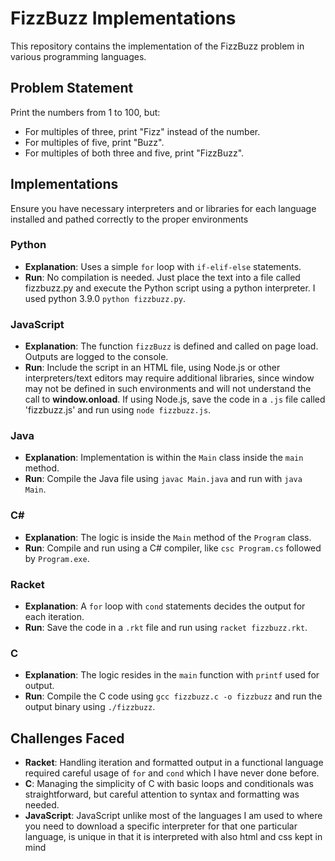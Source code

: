 # FizzBuzz Implementations

This repository contains the implementation of the FizzBuzz problem in various programming languages.

## Problem Statement
Print the numbers from 1 to 100, but:
- For multiples of three, print "Fizz" instead of the number.
- For multiples of five, print "Buzz".
- For multiples of both three and five, print "FizzBuzz".

## Implementations
Ensure you have necessary interpreters and or libraries for each language installed and pathed correctly to the proper environments

### Python
- **Explanation**: Uses a simple `for` loop with `if-elif-else` statements.
- **Run**: No compilation is needed. Just place the text into a file called fizzbuzz.py and execute the Python script using a python interpreter. I used python 3.9.0 `python fizzbuzz.py`.

### JavaScript
- **Explanation**: The function `fizzBuzz` is defined and called on page load. Outputs are logged to the console.
- **Run**: Include the script in an HTML file, using Node.js or other interpreters/text editors may require additional libraries, since window may not be defined in such environments and will not understand the call to **window.onload**. If using Node.js, save the code in a `.js` file called 'fizzbuzz.js' and run using `node fizzbuzz.js`. 
### Java
- **Explanation**: Implementation is within the `Main` class inside the `main` method.
- **Run**: Compile the Java file using `javac Main.java` and run with `java Main`.

### C#
- **Explanation**: The logic is inside the `Main` method of the `Program` class.
- **Run**: Compile and run using a C# compiler, like `csc Program.cs` followed by `Program.exe`.

### Racket
- **Explanation**: A `for` loop with `cond` statements decides the output for each iteration.
- **Run**: Save the code in a `.rkt` file and run using `racket fizzbuzz.rkt`.

### C
- **Explanation**: The logic resides in the `main` function with `printf` used for output.
- **Run**: Compile the C code using `gcc fizzbuzz.c -o fizzbuzz` and run the output binary using `./fizzbuzz`.

## Challenges Faced
- **Racket**: Handling iteration and formatted output in a functional language required careful usage of `for` and `cond` which I have never done before.
- **C**: Managing the simplicity of C with basic loops and conditionals was straightforward, but careful attention to syntax and formatting was needed.
- **JavaScript**: JavaScript unlike most of the languages I am used to where you need to download a specific interpreter for that one particular language, is unique in that it is interpreted with also html and css kept in mind
